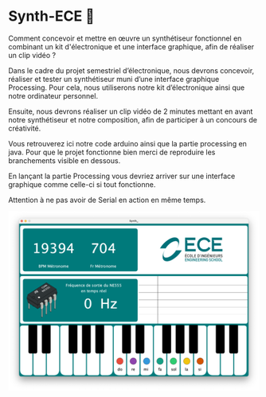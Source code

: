 # Synth-ECE 🎹

Comment concevoir et mettre en œuvre un synthétiseur fonctionnel en combinant un kit d'électronique et une interface graphique, afin de réaliser un clip vidéo ?

Dans le cadre du projet semestriel d’électronique, nous devrons concevoir, réaliser et tester un synthétiseur muni d’une interface graphique Processing. Pour cela, nous utiliserons notre kit d’électronique ainsi que notre ordinateur personnel. 

Ensuite, nous devrons réaliser un clip vidéo de 2 minutes mettant en avant notre synthétiseur et notre composition, afin de participer à un concours de créativité.

Vous retrouverez ici notre code arduino ainsi que la partie processing en java. Pour que le projet fonctionne bien merci de reproduire les branchements visible en dessous. 

En lançant la partie Processing vous devriez arriver sur une interface graphique comme celle-ci si tout fonctionne.  

Attention à ne pas avoir de Serial en action en même temps. 

![](./Ressources/processing.png)
